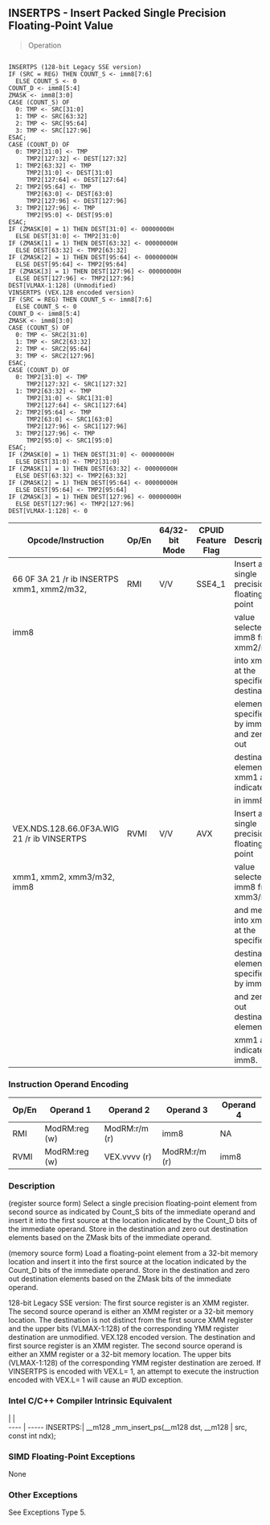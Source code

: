## INSERTPS  -  Insert Packed Single Precision Floating-Point Value

> Operation
``` slim

INSERTPS (128-bit Legacy SSE version)
IF (SRC = REG) THEN COUNT_S <- imm8[7:6]
  ELSE COUNT_S <- 0
COUNT_D <- imm8[5:4]
ZMASK <- imm8[3:0]
CASE (COUNT_S) OF
  0: TMP <- SRC[31:0]
  1: TMP <- SRC[63:32]
  2: TMP <- SRC[95:64]
  3: TMP <- SRC[127:96]
ESAC;
CASE (COUNT_D) OF
  0: TMP2[31:0] <- TMP
     TMP2[127:32] <- DEST[127:32]
  1: TMP2[63:32] <- TMP
     TMP2[31:0] <- DEST[31:0]
     TMP2[127:64] <- DEST[127:64]
  2: TMP2[95:64] <- TMP
     TMP2[63:0] <- DEST[63:0]
     TMP2[127:96] <- DEST[127:96]
  3: TMP2[127:96] <- TMP
     TMP2[95:0] <- DEST[95:0]
ESAC;
IF (ZMASK[0] = 1) THEN DEST[31:0] <- 00000000H
  ELSE DEST[31:0] <- TMP2[31:0]
IF (ZMASK[1] = 1) THEN DEST[63:32] <- 00000000H
  ELSE DEST[63:32] <- TMP2[63:32]
IF (ZMASK[2] = 1) THEN DEST[95:64] <- 00000000H
  ELSE DEST[95:64] <- TMP2[95:64]
IF (ZMASK[3] = 1) THEN DEST[127:96] <- 00000000H
  ELSE DEST[127:96] <- TMP2[127:96]
DEST[VLMAX-1:128] (Unmodified)
VINSERTPS (VEX.128 encoded version)
IF (SRC = REG) THEN COUNT_S <- imm8[7:6]
  ELSE COUNT_S <- 0
COUNT_D <- imm8[5:4]
ZMASK <- imm8[3:0]
CASE (COUNT_S) OF
  0: TMP <- SRC2[31:0]
  1: TMP <- SRC2[63:32]
  2: TMP <- SRC2[95:64]
  3: TMP <- SRC2[127:96]
ESAC;
CASE (COUNT_D) OF
  0: TMP2[31:0] <- TMP
     TMP2[127:32] <- SRC1[127:32]
  1: TMP2[63:32] <- TMP
     TMP2[31:0] <- SRC1[31:0]
     TMP2[127:64] <- SRC1[127:64]
  2: TMP2[95:64] <- TMP
     TMP2[63:0] <- SRC1[63:0]
     TMP2[127:96] <- SRC1[127:96]
  3: TMP2[127:96] <- TMP
     TMP2[95:0] <- SRC1[95:0]
ESAC;
IF (ZMASK[0] = 1) THEN DEST[31:0] <- 00000000H
  ELSE DEST[31:0] <- TMP2[31:0]
IF (ZMASK[1] = 1) THEN DEST[63:32] <- 00000000H
  ELSE DEST[63:32] <- TMP2[63:32]
IF (ZMASK[2] = 1) THEN DEST[95:64] <- 00000000H
  ELSE DEST[95:64] <- TMP2[95:64]
IF (ZMASK[3] = 1) THEN DEST[127:96] <- 00000000H
  ELSE DEST[127:96] <- TMP2[127:96]
DEST[VLMAX-1:128] <- 0

```

 Opcode/Instruction                        | Op/En| 64/32-bit Mode| CPUID Feature Flag| Description                              
 ---  | --- | --- | --- | ---
 66 0F 3A 21 /r ib INSERTPS xmm1, xmm2/m32,| RMI  | V/V           | SSE4_1            | Insert a single precision floating-point 
 imm8                                      |      |               |                   | value selected by imm8 from xmm2/m32     
                                           |      |               |                   | into xmm1 at the specified destination   
                                           |      |               |                   | element specified by imm8 and zero out   
                                           |      |               |                   | destination elements in xmm1 as indicated
                                           |      |               |                   | in imm8.                                 
 VEX.NDS.128.66.0F3A.WIG 21 /r ib VINSERTPS| RVMI | V/V           | AVX               | Insert a single precision floating point 
 xmm1, xmm2, xmm3/m32, imm8                |      |               |                   | value selected by imm8 from xmm3/m32     
                                           |      |               |                   | and merge into xmm2 at the specified     
                                           |      |               |                   | destination element specified by imm8    
                                           |      |               |                   | and zero out destination elements in     
                                           |      |               |                   | xmm1 as indicated in imm8.               

### Instruction Operand Encoding
 Op/En| Operand 1    | Operand 2    | Operand 3    | Operand 4
 ---  | --- | --- | --- | ---
 RMI  | ModRM:reg (w)| ModRM:r/m (r)| imm8         | NA       
 RVMI | ModRM:reg (w)| VEX.vvvv (r) | ModRM:r/m (r)| imm8     

### Description
(register source form) Select a single precision floating-point element from
second source as indicated by Count_S bits of the immediate operand and insert
it into the first source at the location indicated by the Count_D bits of the
immediate operand. Store in the destination and zero out destination elements
based on the ZMask bits of the immediate operand.

(memory source form) Load a floating-point element from a 32-bit memory location
and insert it into the first source at the location indicated by the Count_D
bits of the immediate operand. Store in the destination and zero out destination
elements based on the ZMask bits of the immediate operand.

128-bit Legacy SSE version: The first source register is an XMM register. The
second source operand is either an XMM register or a 32-bit memory location.
The destination is not distinct from the first source XMM register and the upper
bits (VLMAX-1:128) of the corresponding YMM register destination are unmodified.
VEX.128 encoded version. The destination and first source register is an XMM
register. The second source operand is either an XMM register or a 32-bit memory
location. The upper bits (VLMAX-1:128) of the corresponding YMM register destination
are zeroed. If VINSERTPS is encoded with VEX.L= 1, an attempt to execute the
instruction encoded with VEX.L= 1 will cause an #UD exception.



### Intel C/C++ Compiler Intrinsic Equivalent
   | |  
---- | -----
 INSERTPS:| __m128 _mm_insert_ps(__m128 dst, __m128
          | src, const int ndx);                   

### SIMD Floating-Point Exceptions
None


### Other Exceptions
See Exceptions Type 5.
